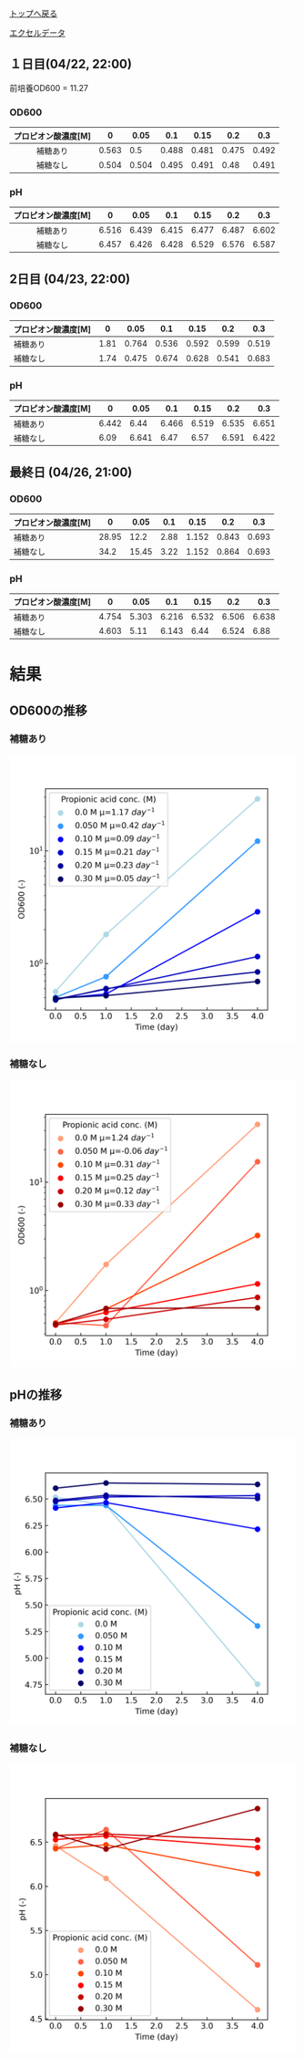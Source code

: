 [トップへ戻る](README.md)

[エクセルデータ](OD600_PH_data_raw.xlsx)

## １日目(04/22, 22:00)

前培養OD600 = 11.27

### OD600

| プロピオン酸濃度[M] | 0     | 0.05  | 0.1   | 0.15  | 0.2   | 0.3   |
|:---------------:|-------|-------|-------|-------|-------|-------|
| 補糖あり           | 0.563 | 0.5   | 0.488 | 0.481 | 0.475 | 0.492 |
| 補糖なし           | 0.504 | 0.504 | 0.495 | 0.491 | 0.48  | 0.491 |

### pH

| プロピオン酸濃度[M] | 0     | 0.05  | 0.1   | 0.15  | 0.2   | 0.3   |
|:---------------:|-------|-------|-------|-------|-------|-------|
| 補糖あり           | 6.516 | 6.439 | 6.415 | 6.477 | 6.487 | 6.602 |
| 補糖なし           | 6.457 | 6.426 | 6.428 | 6.529 | 6.576 | 6.587 |


## 2日目 (04/23, 22:00)

### OD600

| プロピオン酸濃度[M] | 0     | 0.05  | 0.1   | 0.15  | 0.2   | 0.3   |
|----------|-------|-------|-------|-------|-------|-------|
| 補糖あり    | 1.81  | 0.764 | 0.536 | 0.592 | 0.599 | 0.519 |
| 補糖なし    | 1.74  | 0.475 | 0.674 | 0.628 | 0.541 | 0.683 |

### pH

| プロピオン酸濃度[M] | 0     | 0.05  | 0.1   | 0.15  | 0.2   | 0.3   |
|----------|-------|-------|-------|-------|-------|-------|
| 補糖あり    | 6.442 | 6.44  | 6.466 | 6.519 | 6.535 | 6.651 |
| 補糖なし    | 6.09  | 6.641 | 6.47  | 6.57  | 6.591 | 6.422 |

## 最終日 (04/26, 21:00)

### OD600
| プロピオン酸濃度[M] | 0     | 0.05  | 0.1   | 0.15  | 0.2   | 0.3   |
|----------|-------|-------|-------|-------|-------|-------|
| 補糖あり    | 28.95 | 12.2 | 2.88 | 1.152 | 0.843 | 0.693 |
| 補糖なし    | 34.2  | 15.45 | 3.22 | 1.152 | 0.864 | 0.693 |

### pH

| プロピオン酸濃度[M] | 0     | 0.05  | 0.1   | 0.15  | 0.2   | 0.3   |
|----------|-------|-------|-------|-------|-------|-------|
| 補糖あり    | 4.754 | 5.303 | 6.216 | 6.532 | 6.506 | 6.638 |
| 補糖なし    | 4.603  | 5.11 | 6.143 | 6.44 | 6.524 | 6.88 |


# 結果

## OD600の推移

### 補糖あり

![alt text](images/OD600_glu.png)

### 補糖なし

![alt text](images/OD600_no_glu.png)

## pHの推移

### 補糖あり

![alt text](images/pH_glu.png)

### 補糖なし

![alt text](images/pH_no_glu.png)
